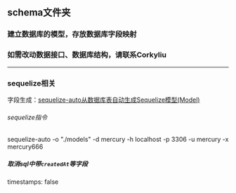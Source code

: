 ## schema文件夹
### 建立数据库的模型，存放数据库字段映射
### 如需改动数据接口、数据库结构，请联系Corkyliu

---

### sequelize相关
字段生成：[sequelize-auto从数据库表自动生成Sequelize模型(Model)](https://itbilu.com/nodejs/npm/41mRdls_Z.html)

###### sequelize指令
sequelize-auto -o "./models" -d mercury -h localhost -p 3306 -u mercury -x mercury666
##### 取消sql中带`createdAt`等字段
timestamps: false